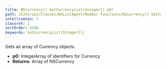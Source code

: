 ```yaml
---
title: NSCurrency[] GetCurrencyList(Integer[] p0)
path: /EJScript/Classes/NSListAgent/Member functions/NSCurrency[] GetCurrencyList(Integer[] p_0)
intellisense: 1
classref: 1
sortOrder: 4160
keywords: GetCurrencyList(Integer[])
---
```


Gets an array of Currency objects.


* **p0:** IntegerArray of identifiers for Currency
* **Returns:** Array of NSCurrency


